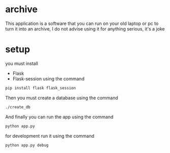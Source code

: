 # archive
This application is a software that you can run on your old laptop or pc to turn it into an archive, I do not advise using it for anything serious, it's a joke

# setup
you must install
- Flask
- Flask-session
using the command
```bash
pip install flask flask_session
```
Then you must create a database using the command
```bash
./create_db
```

And finally you can run the app using the command
```bash
python app.py
```
for development run it using the command
```bash
python app.py debug
```